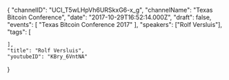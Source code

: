 {
    "channelID": "UCI_T5wLHpVh6URSkxG6-x_g",
    "channelName": "Texas Bitcoin Conference",
    "date": "2017-10-29T16:52:14.000Z",
    "draft": false,
    "events": [
        "Texas Bitcoin Conference 2017"
    ],
    "speakers": ["Rolf Versluis"],
    "tags": [

    ],
    "title": "Rolf Versluis",
    "youtubeID": "KBry_6VntNA"
}
